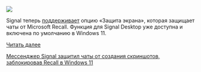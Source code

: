 <!--2025-05-22 11:52:06-->
<div class="yb">
  <div class="rss habr"><img src="https://habrastorage.org/getpro/habr/upload_files/65b/a40/850/65ba40850aa9ecf1d9f8c40106512e4d.jpg" /><p>Signal теперь <a href="https://signal.org/blog/signal-doesnt-recall/" rel="noopener noreferrer nofollow">поддерживает</a> опцию «Защита экрана», которая защищает чаты от Microsoft Recall. Функция для Signal Desktop уже доступна и включена по умолчанию в Windows 11. </p> <a href="https://habr.com/ru/articles/911704/#habracut">Читать далее</a> <p class="titl"><a href="https://habr.com/ru/news/911704/?utm_source=habrahabr&utm_medium=rss&utm_campaign=911704">Мессенджер Signal защитил чаты от создания скриншотов, заблокировав Recall в Windows 11</a></p></div>
</div>
